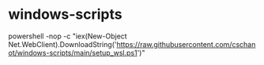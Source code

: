 # windows-scripts
powershell -nop -c "iex(New-Object Net.WebClient).DownloadString('https://raw.githubusercontent.com/cschanot/windows-scripts/main/setup_wsl.ps1')"
